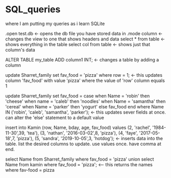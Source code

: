 # SQL_queries
where I am putting my queries as i learn SQLite

.open test.db		      	<- opens the db file you have stored data in
.mode column	      		<- changes the view to one that shows headers and data
select * from table	  	<- shows everything in the table
select col from table		<- shows just that column's data

ALTER TABLE my_table
  ADD column1 INT;	    	<- changes a table by adding a column

update Sharret_family
  set fav_food = 'pizza'
  where row = 1;        <- this updates column 'fav_food' with value 'pizza' where the value of 'row' column equals 1

update Sharret_family
  set fav_food =
  case
           when Name = 'robin' then 'cheese'
           when name = 'caleb' then 'noodles'
           when Name = 'samantha' then 'cereal'
           when Name = 'parker' then 'yogurt'
           else fav_food
  end
  where Name IN ('robin', 'caleb', 'samantha', 'parker');    <- this updates sever fields at once. can alter the 'else' statement to a default value

insert into Kamin (row, Name, bday, age, fav_food)
   values (2, 'rachel', '1984-11-30',39, 'tea'),
   (3, 'nathan', '2016-03-02',8, 'pizza'),
   (4, 'faye', '2017-05-18',7, 'pizza'),
   (5, 'sandra', '2019-10-05',3, 'hotdog');   <- inserts data into the table. list the desired columns to update. use values once. have comma at end. 

 select Name from Sharret_family where fav_food = 'pizza'
 union
 select Name from kamin where fav_food = 'pizza';    <-- this returns the names where fav-food = pizza
